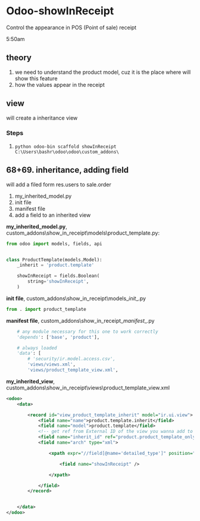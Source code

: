 # Odoo-showInReceipt

Control the appearance in POS (Point of sale) receipt

5:50am

## theory

1. we need to understand the product model, cuz it is the place where will show this feature
2. how the values appear in the receipt

## view

will create a inheritance view

### Steps

1. `python odoo-bin scaffold showInReceipt C:\Users\bashr\odoo\odoo\custom_addons\`

## 68+69. inheritance, adding field

will add a filed form res.users to sale.order

1. my_inherited_model.py
2. init file
3. manifest file
4. add a field to an inherited view

__my_inherited_model.py__, custom_addons\show_in_receipt\models\product_template.py:

```py
from odoo import models, fields, api


class ProductTemplate(models.Model):
    _inherit = 'product.template'

    showInReceipt = fields.Boolean(
        string='showInReceipt',
    )
```

__init file__,  custom_addons\show_in_receipt\models\__init__.py

```py
from . import product_template
```

__manifest file__, custom_addons\show_in_receipt\_*manifest*_.py

```py
    # any module necessary for this one to work correctly
    'depends': ['base', 'product'],

    # always loaded
    'data': [
        # 'security/ir.model.access.csv',
        'views/views.xml',
        'views/product_template_view.xml',
```

__my_inherited_view__, custom_addons\show_in_receipt\views\product_template_view.xml

```xml
<odoo>
    <data>

        <record id="view_product_template_inherit" model="ir.ui.view">
            <field name="name">product.template.inherit</field>
            <field name="model">product.template</field>
            <!-- get ref from External ID of the view you wanna add to it  -->
            <field name="inherit_id" ref="product.product_template_only_form_view" />
            <field name="arch" type="xml">

                <xpath expr="//field[@name='detailed_type']" position="after">

                    <field name="showInReceipt" />

                </xpath>

            </field>
        </record>


    </data>
</odoo>
```
